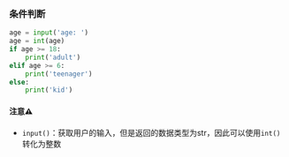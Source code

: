 ### 条件判断

```python
age = input('age: ')
age = int(age)
if age >= 18:
    print('adult')
elif age >= 6:
    print('teenager')
else:
    print('kid')
```


#### 注意⚠️

* `input()`：获取用户的输入，但是返回的数据类型为str，因此可以使用`int()`转化为整数